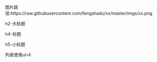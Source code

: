 <p>图片路径:https://raw.githubusercontent.com/fengshadu/xx/master/imgs/xx.png</p>
<p>h2-大标题</p>
<p>h4-标题</p>
<p>h5-小标题</p>
<p>列表使用ul>li</p>